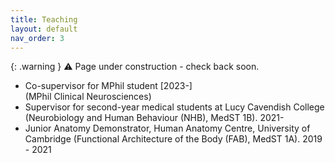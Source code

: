 ```yaml
---
title: Teaching
layout: default
nav_order: 3
---
```



{: .warning }
⚠️ Page under construction - check back soon.

* Co-supervisor for MPhil student [2023-]<br>(MPhil Clinical Neurosciences) 
* Supervisor for second-year medical students at Lucy Cavendish College <br> (Neurobiology and Human Behaviour (NHB), MedST 1B). 2021-
* Junior Anatomy Demonstrator, Human Anatomy Centre, University of Cambridge (Functional Architecture of the Body (FAB), MedST 1A). 2019 - 2021
